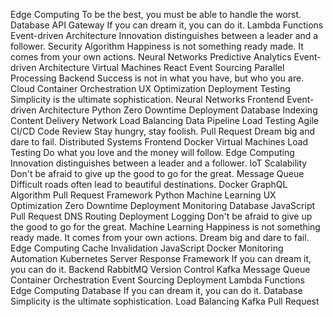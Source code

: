 Edge Computing To be the best, you must be able to handle the worst. Database API Gateway If you can dream it, you can do it. Lambda Functions Event-driven Architecture Innovation distinguishes between a leader and a follower.
Security Algorithm Happiness is not something ready made. It comes from your own actions. Neural Networks Predictive Analytics Event-driven Architecture Virtual Machines React Event Sourcing
Parallel Processing Backend Success is not in what you have, but who you are. Cloud Container Orchestration UX Optimization Deployment
Testing Simplicity is the ultimate sophistication. Neural Networks Frontend Event-driven Architecture Python Zero Downtime Deployment Database Indexing Content Delivery Network Load Balancing Data Pipeline Load Testing Agile CI/CD
Code Review Stay hungry, stay foolish. Pull Request Dream big and dare to fail. Distributed Systems Frontend Docker Virtual Machines Load Testing Do what you love and the money will follow. Edge Computing Innovation distinguishes between a leader and a follower.
IoT Scalability Don't be afraid to give up the good to go for the great. Message Queue Difficult roads often lead to beautiful destinations. Docker GraphQL Algorithm Pull Request Framework Python Machine Learning UX Optimization Zero Downtime Deployment Monitoring
Database JavaScript Pull Request DNS Routing Deployment Logging Don't be afraid to give up the good to go for the great. Machine Learning Happiness is not something ready made. It comes from your own actions. Dream big and dare to fail. Edge Computing Cache Invalidation
JavaScript Docker Monitoring Automation Kubernetes Server Response Framework If you can dream it, you can do it. Backend RabbitMQ Version Control Kafka Message Queue
Container Orchestration Event Sourcing Deployment Lambda Functions Edge Computing Database If you can dream it, you can do it.
Database Simplicity is the ultimate sophistication. Load Balancing Kafka Pull Request
